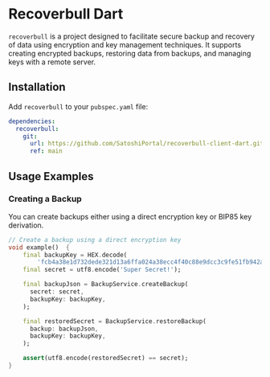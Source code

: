 # Recoverbull Dart

`recoverbull` is a project designed to facilitate secure backup and recovery of data using encryption and key management techniques. It supports creating encrypted backups, restoring data from backups, and managing keys with a remote server.

## Installation

Add `recoverbull` to your `pubspec.yaml` file:
```yaml
dependencies:
  recoverbull:
    git:
      url: https://github.com/SatoshiPortal/recoverbull-client-dart.git
      ref: main
```


## Usage Examples

### Creating a Backup

You can create backups either using a direct encryption key or BIP85 key derivation.

```dart
// Create a backup using a direct encryption key
void example()  {
    final backupKey = HEX.decode(
        'fcb4a38e1d732dede321d13a6ffa024a38ecc4f40c88e9dcc3c9fe51fb942a6f');
    final secret = utf8.encode('Super Secret!');

    final backupJson = BackupService.createBackup(
      secret: secret,
      backupKey: backupKey,
    );

    final restoredSecret = BackupService.restoreBackup(
      backup: backupJson,
      backupKey: backupKey,
    );

    assert(utf8.encode(restoredSecret) == secret);
}
```
